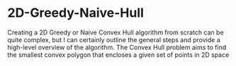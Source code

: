 # 2D-Greedy-Naive-Hull
Creating a 2D Greedy or Naive Convex Hull algorithm from scratch can be quite complex, but I can certainly outline the general steps and provide a high-level overview of the algorithm. The Convex Hull problem aims to find the smallest convex polygon that encloses a given set of points in 2D space
